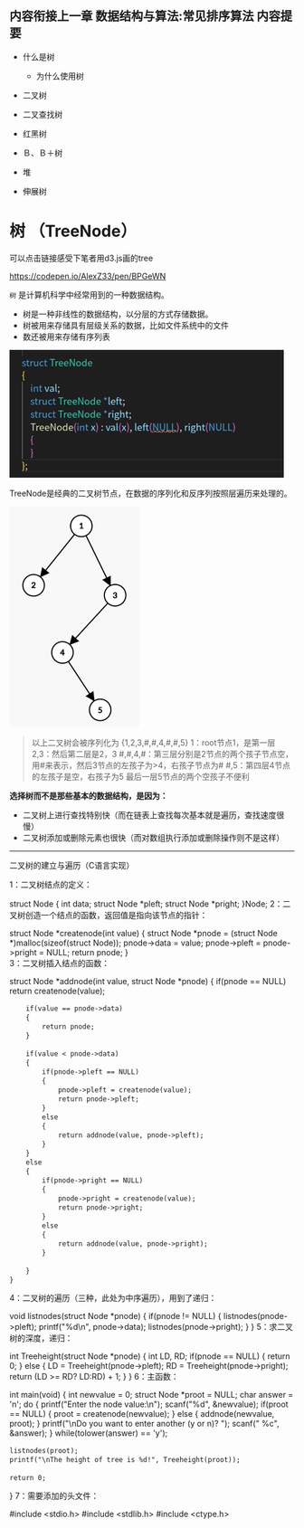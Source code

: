 <!--
 * @Author: your name
 * @Date: 2021-01-29 14:11:04
 * @LastEditTime: 2021-02-04 11:15:49
 * @LastEditors: Please set LastEditors
 * @Description: In User Settings Edit
 * @FilePath: /CS-notes/C/数据结构/树/readme.md
-->

内容衔接上一章 数据结构与算法:常见排序算法
内容提要
---------

- 什么是树
  - 为什么使用树

- 二叉树
- 二叉查找树
- 红黑树
- Ｂ、Ｂ＋树
- 堆
- 伸展树

# 树 （TreeNode）

可以点击链接感受下笔者用d3.js画的tree

https://codepen.io/AlexZ33/pen/BPGeWN


`树` 是计算机科学中经常用到的一种数据结构。

  - 树是一种非线性的数据结构，以分层的方式存储数据。
- 树被用来存储具有层级关系的数据，比如文件系统中的文件
- 数还被用来存储有序列表

![](../树/img/TreeNode.png)

TreeNode是经典的二叉树节点，在数据的序列化和反序列按照层遍历来处理的。

![](../树/img/二叉树.png)

> 以上二叉树会被序列化为 {1,2,3,#,#,4,#,#,5}
> 1：root节点1，是第一层
> 2,3：然后第二层是2，3
> #,#,4,#：第三层分别是2节点的两个孩子节点空，用#来表示，然后3节点的左孩子为>4，右孩子节点为#
> #,5：第四层4节点的左孩子是空，右孩子为5
最后一层5节点的两个空孩子不便利 

<b>选择树而不是那些基本的数据结构，是因为：</b>

- 二叉树上进行查找特别快（而在链表上查找每次基本就是遍历，查找速度很慢）
- 二叉树添加或删除元素也很快（而对数组执行添加或删除操作则不是这样）


------

二叉树的建立与遍历（C语言实现）

1：二叉树结点的定义：

struct Node
	{
		int data;
		struct Node *pleft;
		struct Node *pright;
	}Node;
2：二叉树创造一个结点的函数，返回值是指向该节点的指针：

struct Node *createnode(int value)
	{
		struct Node *pnode = (struct Node *)malloc(sizeof(struct Node));
		pnode->data = value;
		pnode->pleft = pnode->pright = NULL;
		return pnode;
	}	
3：二叉树插入结点的函数：

struct Node *addnode(int value, struct Node *pnode)
	{
		if(pnode == NULL)
			return createnode(value);

		if(value == pnode->data)
		{
			return pnode;
		}

		if(value < pnode->data)
		{
			if(pnode->pleft == NULL)
			{
				pnode->pleft = createnode(value);
				return pnode->pleft;
			}
			else
			{
				return addnode(value, pnode->pleft);
			}
		}
		else
		{
			if(pnode->pright == NULL)
			{
				pnode->pright = createnode(value);
				return pnode->pright;
			}
			else
			{
				return addnode(value, pnode->pright);
			}

		}
	}
4：二叉树的遍历（三种，此处为中序遍历），用到了递归：

void listnodes(struct Node *pnode)
{
	if(pnode != NULL)
	{
		listnodes(pnode->pleft);
		printf("%d\n", pnode->data);
		listnodes(pnode->pright);
	}
}
5：求二叉树的深度，递归：

int Treeheight(struct Node *pnode)
{
	int LD, RD;
	if(pnode == NULL)
	{
		return 0;
	}
	else
	{
		LD = Treeheight(pnode->pleft);
		RD = Treeheight(pnode->pright);
		return (LD >= RD? LD:RD) + 1;
	}
}
6：主函数：

int main(void)
{
	int newvalue = 0;
	struct Node *proot = NULL;
	char answer = 'n';
	do
	{
		printf("Enter the node value:\n");
		scanf("%d", &newvalue);
		if(proot == NULL)
		{
			proot = createnode(newvalue);
		}
		else
		{
			addnode(newvalue, proot);
		}
		printf("\nDo you want to enter another (y or n)? ");
		scanf(" %c", &answer);
	} while(tolower(answer) == 'y');

	listnodes(proot);
	printf("\nThe height of tree is %d!", Treeheight(proot));

	return 0;
}
7：需要添加的头文件：

#include <stdio.h>
#include <stdlib.h>
#include <ctype.h>
